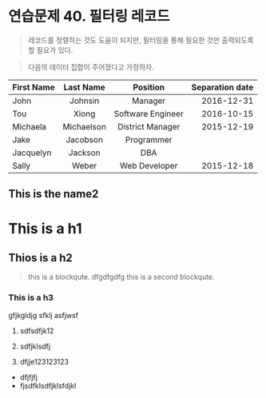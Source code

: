 연습문제 40. 필터링 레코드
================
> 레코드를 정렬하는 것도 도움이 되지만,
필터링을 통해 필요한 것만 출력되도록 할 필요가 있다.
>

> 다음의 데이터 집합이 주어졌다고 가정하자.

| First Name | Last Name | Position          | Separation date |
| :--------- | :-------: | :---------------: | --------------: |
| John       | Johnsin   | Manager | 2016-12-31      |
| Tou        | Xiong     | Software Engineer | 2016-10-15 |
| Michaela | Michaelson | District Manager | 2015-12-19 |
| Jake | Jacobson | Programmer |     |
| Jacquelyn | Jackson | DBA |  |
| Sally | Weber | Web Developer | 2015-12-18 |

This is the name2
-----------------

# This is a h1
## Thios is a h2


> this is a blockqute.
dfgdfgdfg
> this is a second blockqute.
### This is a h3

gfjkgldjg
sfklj
asfjwsf
1. sdfsdfjk12

2. sdfjklsdfj

3. dfjje123123123

* dfjfjfj
* fjsdfklsdfjklsfdjkl
